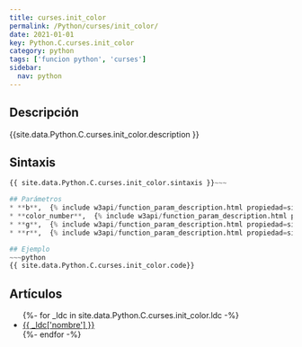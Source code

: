 ```yaml
---
title: curses.init_color
permalink: /Python/curses/init_color/
date: 2021-01-01
key: Python.C.curses.init_color
category: python
tags: ['funcion python', 'curses']
sidebar: 
  nav: python
---
```


## Descripción
{{site.data.Python.C.curses.init_color.description }}

## Sintaxis
~~~python
{{ site.data.Python.C.curses.init_color.sintaxis }}~~~

## Parámetros
* **b**,  {% include w3api/function_param_description.html propiedad=site.data.Python.C.curses.init_color valor="b" %}
* **color_number**,  {% include w3api/function_param_description.html propiedad=site.data.Python.C.curses.init_color valor="color_number" %}
* **g**,  {% include w3api/function_param_description.html propiedad=site.data.Python.C.curses.init_color valor="g" %}
* **r**,  {% include w3api/function_param_description.html propiedad=site.data.Python.C.curses.init_color valor="r" %}

## Ejemplo
~~~python
{{ site.data.Python.C.curses.init_color.code}}
~~~

## Artículos
<ul>
{%- for _ldc in site.data.Python.C.curses.init_color.ldc -%}
   <li>
       <a href="{{_ldc['url'] }}">{{ _ldc['nombre'] }}</a>
   </li>
{%- endfor -%}
</ul>
